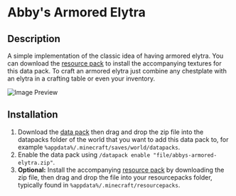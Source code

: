 # Abby's Armored Elytra

## Description

A simple implementation of the classic idea of having armored elytra. You can download the [resource pack] to install the accompanying textures for this data pack. To craft an armored elytra just combine any chestplate with an elytra in a crafting table or even your inventory.

![Image Preview](https://i.imgur.com/LRor5Xv.png)

## Installation

1. Download the [data pack] then drag and drop the zip file into the datapacks folder of the world that you want to add this data pack to, for example `%appdata%/.minecraft/saves/world/datapacks`.
2. Enable the data pack using `/datapack enable "file/abbys-armored-elytra.zip"`.
3. **Optional:** Install the accompanying [resource pack] by downloading the zip file, then drag and drop the file into your resourcepacks folder, typically found in `%appdata%/.minecraft/resourcepacks`.

[data pack]:../../releases/download/1.2/abbys-armored-elytra.zip
[resource pack]: ../../releases/download/1.2/abbys-armored-elytra-resource-pack.zip
